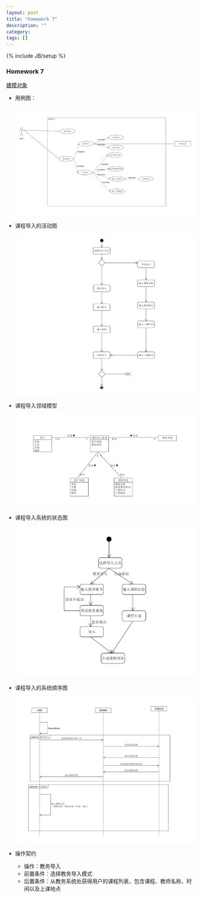 ```yaml
---
layout: post
title: "homework 7"
description: ""
category: 
tags: []
---
```

{% include JB/setup %}

### Homework 7

[建模对象](https://github.com/SYSU-BronzeTiki/Documents/blob/master/doc/%E8%AF%BE%E7%A8%8B%E6%A0%BC%E5%AD%90%E6%96%87%E6%A1%A3%E7%BB%83%E4%B9%A0.md)

- 用例图：

  ![](https://raw.githubusercontent.com/xiaxzh/xiaxzh.github.io/master/images//homework7-use-case.png)

- 课程导入的活动图

  ![](https://raw.githubusercontent.com/xiaxzh/xiaxzh.github.io/master/images//homework7-activity.png)

- 课程导入领域模型

  ![](https://raw.githubusercontent.com/xiaxzh/xiaxzh.github.io/master/images//homework7-conception.png)

- 课程导入系统的状态图

  ![](https://raw.githubusercontent.com/xiaxzh/xiaxzh.github.io/master/images//homework7-state.png)

- 课程导入的系统顺序图

  ![](https://raw.githubusercontent.com/xiaxzh/xiaxzh.github.io/master/images//homework7-ssd-1.png)

- 操作契约

  - 操作：教务导入
  - 前置条件：选择教务导入模式
  - 后置条件：从教务系统处获得用户的课程列表，包含课程、教师名称、时间以及上课地点